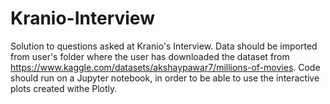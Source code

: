 # Kranio-Interview
Solution to questions asked at Kranio's Interview.
Data should be imported from user's folder where the user has downloaded the dataset from https://www.kaggle.com/datasets/akshaypawar7/millions-of-movies.
Code should run on a Jupyter notebook, in order to be able to use the interactive plots created withe Plotly.

